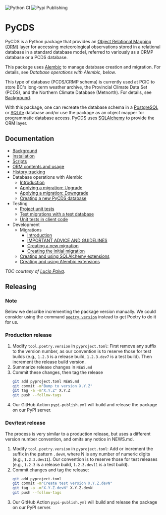 ![Python CI](https://github.com/pacificclimate/pycds/workflows/Python%20CI/badge.svg)
![Pypi Publishing](https://github.com/pacificclimate/pycds/workflows/Pypi%20Publishing/badge.svg)

# PyCDS

PyCDS is a Python package that provides an [Object Relational Mapping (ORM)](http://en.wikipedia.org/wiki/Object-relational_mapping) layer for accessing meteorological observations stored in a relational database in a standard database model, referred to variously as a CRMP database or a PCDS database.

This package uses [Alembic](https://alembic.sqlalchemy.org/) to manage database creation and migration. For details, see _Database operations with Alembic_, below.

This type of database (PCDS/CRMP schema) is currently used at PCIC to store BC's long-term weather archive, the Provincial Climate Data Set (PCDS), and the Northern Climate Database (Metnorth). For details, see [Background](docs/background.md).

With this package, one can recreate the database schema in a [PostgreSQL](http://www.postgresql.org) or [SQLite](http://www.sqlite.org) database and/or use the package as an object mapper for programmatic database access. PyCDS uses [SQLAlchemy](http://www.sqlalchemy.org) to provide the ORM layer.

## Documentation

- [Background](docs/background.md)
- [Installation](docs/installation.md)
- [Scripts](docs/scripts.md)
- [ORM contents and usage](docs/orm.md)
- [History tracking](docs/history-tracking.md)
- Database operations with Alembic
  - [Introduction](docs/database-operations/introduction.md)
  - [Applying a migration: Upgrade](docs/database-operations/migrate-upgrade.md)
  - [Applying a migration: Downgrade](docs/database-operations/migrate-downgrade.md)
  - [Creating a new PyCDS database](docs/database-operations/create-new-db.md)
- Testing
    - [Project unit tests](docs/testing/project-unit-tests.md)
    - [Test migrations with a test database](docs/testing/test-migrations.md)
    - [Unit tests in client code](docs/testing/unit-tests-in-client-code.md)
- Development
  - Migrations
    - [Introduction](docs/dev-notes/migrations/introduction.md)
    - [IMPORTANT ADVICE AND GUIDELINES](docs/dev-notes/migrations/important-notes.md)
    - [Creating a new migration](docs/dev-notes/migrations/create-new-migration.md)
    - [Creating the initial migration](docs/dev-notes/migrations/create-initial-migration.md)
  - [Creating and using SQLAlchemy extensions](docs/dev-notes/sqlalchemy-extensions.md)
  - [Creating and using Alembic extensions](docs/dev-notes/alembic-extensions.md)

_TOC courtesy of [Lucio Paiva](https://luciopaiva.com/markdown-toc/)._

## Releasing

### Note

Below we describe incrementing the package version manually. We could consider 
using the command 
[`poetry version`](https://python-poetry.org/docs/cli/#version) 
instead to get Poetry to do it for us.

### Production release

1. Modify `tool.poetry.version` in `pyproject.toml`: First remove any suffix
   to the version number, as our convention is to reserve those for test builds
   (e.g., `1.2.3` is a release build, `1.2.3.dev7` is a test build).
   Then increment the release build version.
1. Summarize release changes in `NEWS.md`
1. Commit these changes, then tag the release
   ```bash
   git add pyproject.toml NEWS.md
   git commit -m"Bump to version X.Y.Z"
   git tag -a -m"X.Y.Z" X.Y.Z
   git push --follow-tags
   ```
1. Our GitHub Action `pypi-publish.yml` will build and release the package 
   on our PyPI server.

### Dev/test release

The process is very similar to a production release, but uses a different
version number convention, and omits any notice in NEWS.md.

1. Modify `tool.poetry.version` in `pyproject.toml`: Add or increment the suffix
   in the pattern `.devN`, where N is any number of numeric digits (e.g., `1.2.3.dev11`).
   Our convention is to reserve those for test releases
   (e.g., `1.2.3` is a release build, `1.2.3.dev11` is a test build).
2. Commit changes and tag the release:
   ```bash
   git add pyproject.toml
   git commit -m"Create test version X.Y.Z.devN"
   git tag -a -m"X.Y.Z.devN" X.Y.Z.devN
   git push --follow-tags
   ```
1. Our GitHub Action `pypi-publish.yml` will build and release the package
   on our PyPI server.
